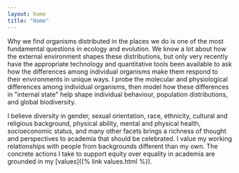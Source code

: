 ```yaml
---
layout: home
title: "Home"
---
```


Why we find organisms distributed in the places we do is one of the most fundamental questions in ecology and evolution. We know a lot about how the external environment shapes these distributions, but only very recently have the appropriate technology and quantitative tools been available to ask how the differences among individual organisms make them respond to their environments in unique ways. I probe the molecular and physiological differences among individual organisms, then model how these differences in "internal state" help shape individual behaviour, population distributions, and global biodiversity.

I believe diversity in gender, sexual orientation, race, ethnicity, cultural and religious background, physical ability, mental and physical health, socioeconomic status, and many other facets brings a richness of thought and perspectives to academia that should be celebrated. I value my working relationships with people from backgrounds different than my own. The concrete actions I take to support equity over equality in academia are grounded in my [values]({% link values.html %}).
